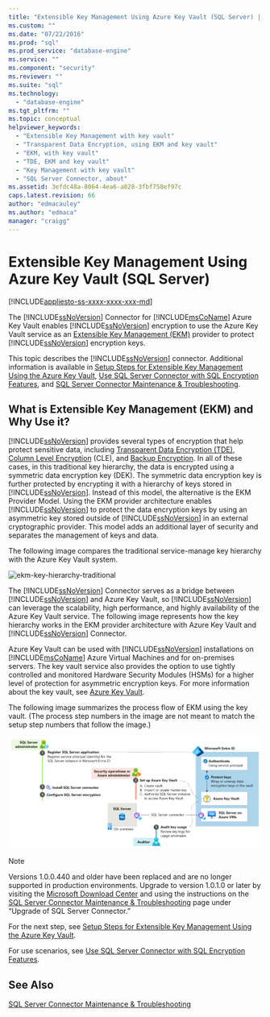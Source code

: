 ```yaml
---
title: "Extensible Key Management Using Azure Key Vault (SQL Server) | Microsoft Docs"
ms.custom: ""
ms.date: "07/22/2016"
ms.prod: "sql"
ms.prod_service: "database-engine"
ms.service: ""
ms.component: "security"
ms.reviewer: ""
ms.suite: "sql"
ms.technology: 
  - "database-engine"
ms.tgt_pltfrm: ""
ms.topic: conceptual
helpviewer_keywords: 
  - "Extensible Key Management with key vault"
  - "Transparent Data Encryption, using EKM and key vault"
  - "EKM, with key vault"
  - "TDE, EKM and key vault"
  - "Key Management with key vault"
  - "SQL Server Connector, about"
ms.assetid: 3efdc48a-8064-4ea6-a828-3fbf758ef97c
caps.latest.revision: 66
author: "edmacauley"
ms.author: "edmaca"
manager: "craigg"
---
```

# Extensible Key Management Using Azure Key Vault (SQL Server)
[!INCLUDE[appliesto-ss-xxxx-xxxx-xxx-md](../../../includes/appliesto-ss-xxxx-xxxx-xxx-md.md)]

  The [!INCLUDE[ssNoVersion](../../../includes/ssnoversion-md.md)] Connector for [!INCLUDE[msCoName](../../../includes/msconame-md.md)] Azure Key Vault enables [!INCLUDE[ssNoVersion](../../../includes/ssnoversion-md.md)] encryption to use the Azure Key Vault service as an [Extensible Key Management &#40;EKM&#41;](../../../relational-databases/security/encryption/extensible-key-management-ekm.md) provider to protect [!INCLUDE[ssNoVersion](../../../includes/ssnoversion-md.md)] encryption keys.  
  
 This topic describes the [!INCLUDE[ssNoVersion](../../../includes/ssnoversion-md.md)] connector. Additional information is available in [Setup Steps for Extensible Key Management Using the Azure Key Vault](../../../relational-databases/security/encryption/setup-steps-for-extensible-key-management-using-the-azure-key-vault.md), [Use SQL Server Connector with SQL Encryption Features](../../../relational-databases/security/encryption/use-sql-server-connector-with-sql-encryption-features.md), and [SQL Server Connector Maintenance & Troubleshooting](../../../relational-databases/security/encryption/sql-server-connector-maintenance-troubleshooting.md).  
  
##  <a name="Uses"></a> What is Extensible Key Management (EKM) and Why Use it?  
 [!INCLUDE[ssNoVersion](../../../includes/ssnoversion-md.md)] provides several types of encryption that help protect sensitive data, including [Transparent Data Encryption &#40;TDE&#41;](../../../relational-databases/security/encryption/transparent-data-encryption.md), [Column Level Encryption](../../../t-sql/functions/cryptographic-functions-transact-sql.md) (CLE), and [Backup Encryption](../../../relational-databases/backup-restore/backup-encryption.md). In all of these cases, in this traditional key hierarchy, the data is encrypted using a symmetric data encryption key (DEK). The symmetric data encryption key is further protected by encrypting it with a hierarchy of keys stored in [!INCLUDE[ssNoVersion](../../../includes/ssnoversion-md.md)]. Instead of this model, the alternative is the EKM Provider Model. Using the EKM provider architecture enables [!INCLUDE[ssNoVersion](../../../includes/ssnoversion-md.md)] to protect the data encryption keys by using an asymmetric key stored outside of [!INCLUDE[ssNoVersion](../../../includes/ssnoversion-md.md)] in an external cryptographic provider. This model adds an additional layer of security and separates the management of keys and data.  
   
 The following image compares the traditional service-manage key hierarchy with the Azure Key Vault system.  
  
 ![ekm-key-hierarchy-traditional](../../../relational-databases/security/encryption/media/ekm-key-hierarchy-traditional.png "ekm-key-hierarchy-traditional")  
  
   
 The [!INCLUDE[ssNoVersion](../../../includes/ssnoversion-md.md)] Connector serves as a bridge between [!INCLUDE[ssNoVersion](../../../includes/ssnoversion-md.md)] and Azure Key Vault, so [!INCLUDE[ssNoVersion](../../../includes/ssnoversion-md.md)] can leverage the scalability, high performance, and highly availability of the Azure Key Vault service. The following image represents how the key hierarchy works in the EKM provider architecture with Azure Key Vault and [!INCLUDE[ssNoVersion](../../../includes/ssnoversion-md.md)] Connector.  
  
  Azure Key Vault can be used with [!INCLUDE[ssNoVersion](../../../includes/ssnoversion-md.md)] installations on [!INCLUDE[msCoName](../../../includes/msconame-md.md)] Azure Virtual Machines and for on-premises servers. The key vault service also provides the option to use tightly controlled and monitored Hardware Security Modules (HSMs) for a higher level of protection for asymmetric encryption keys. For more information about the key vault, see [Azure Key Vault](http://go.microsoft.com/fwlink/?LinkId=521401).  
  
 The following image summarizes the process flow of EKM using the key vault. (The process step numbers in the image are not meant to match the setup step numbers that follow the image.)  
  
 ![SQL Server EKM using the Azure Key Vault](../../../relational-databases/security/encryption/media/ekm-using-azure-key-vault.png "SQL Server EKM using the Azure Key Vault")  

> [!NOTE]  
>  Versions 1.0.0.440 and older have been replaced and are no longer supported in production environments. Upgrade to version 1.0.1.0 or later by visiting the [Microsoft Download Center](https://www.microsoft.com/download/details.aspx?id=45344) and using the instructions on the [SQL Server Connector Maintenance & Troubleshooting](../../../relational-databases/security/encryption/sql-server-connector-maintenance-troubleshooting.md) page under “Upgrade of SQL Server Connector.”
  
 For the next step, see [Setup Steps for Extensible Key Management Using the Azure Key Vault](../../../relational-databases/security/encryption/setup-steps-for-extensible-key-management-using-the-azure-key-vault.md).  
  
 For use scenarios, see [Use SQL Server Connector with SQL Encryption Features](../../../relational-databases/security/encryption/use-sql-server-connector-with-sql-encryption-features.md).  
  
## See Also  
 [SQL Server Connector Maintenance & Troubleshooting](../../../relational-databases/security/encryption/sql-server-connector-maintenance-troubleshooting.md)  
  
  
